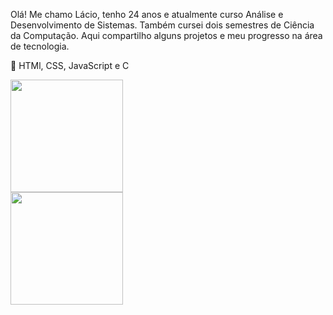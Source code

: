Olá! Me chamo Lácio, tenho 24 anos e atualmente curso Análise e Desenvolvimento de Sistemas. Também cursei dois semestres de Ciência da Computação. Aqui compartilho alguns projetos e meu progresso na área de tecnologia.

🌱 HTMl, CSS, JavaScript e C

<div style="width: 200px;">
<img height="180px" src="https://github-readme-stats.vercel.app/api?username=Lacio15&show_icons=true&theme=ocean_dark"/>
<img height="180px" src="https://github-readme-stats.vercel.app/api/top-langs/?username=Lacio15&layout=compact&theme=ocean_dark"/>
</div>

